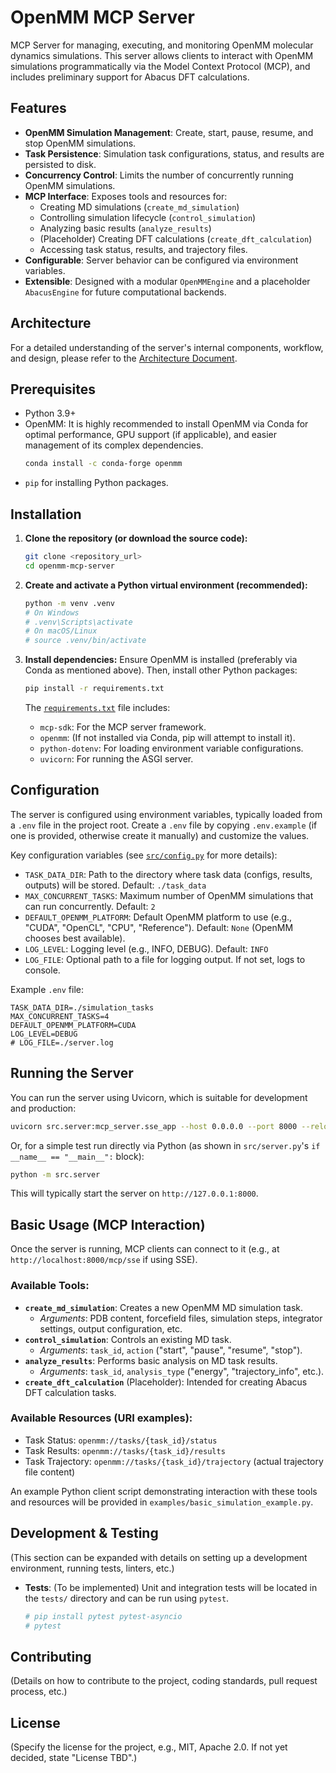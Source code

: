 # OpenMM MCP Server

MCP Server for managing, executing, and monitoring OpenMM molecular dynamics simulations. This server allows clients to interact with OpenMM simulations programmatically via the Model Context Protocol (MCP), and includes preliminary support for Abacus DFT calculations.

## Features

-   **OpenMM Simulation Management**: Create, start, pause, resume, and stop OpenMM simulations.
-   **Task Persistence**: Simulation task configurations, status, and results are persisted to disk.
-   **Concurrency Control**: Limits the number of concurrently running OpenMM simulations.
-   **MCP Interface**: Exposes tools and resources for:
    -   Creating MD simulations (`create_md_simulation`)
    -   Controlling simulation lifecycle (`control_simulation`)
    -   Analyzing basic results (`analyze_results`)
    -   (Placeholder) Creating DFT calculations (`create_dft_calculation`)
    -   Accessing task status, results, and trajectory files.
-   **Configurable**: Server behavior can be configured via environment variables.
-   **Extensible**: Designed with a modular `OpenMMEngine` and a placeholder `AbacusEngine` for future computational backends.

## Architecture

For a detailed understanding of the server's internal components, workflow, and design, please refer to the [Architecture Document](./docs/architecture.md).

## Prerequisites

-   Python 3.9+
-   OpenMM: It is highly recommended to install OpenMM via Conda for optimal performance, GPU support (if applicable), and easier management of its complex dependencies.
    ```bash
    conda install -c conda-forge openmm
    ```
-   `pip` for installing Python packages.

## Installation

1.  **Clone the repository (or download the source code):**
    ```bash
    git clone <repository_url>
    cd openmm-mcp-server
    ```

2.  **Create and activate a Python virtual environment (recommended):**
    ```bash
    python -m venv .venv
    # On Windows
    # .venv\Scripts\activate
    # On macOS/Linux
    # source .venv/bin/activate
    ```

3.  **Install dependencies:**
    Ensure OpenMM is installed (preferably via Conda as mentioned above). Then, install other Python packages:
    ```bash
    pip install -r requirements.txt
    ```
    The [`requirements.txt`](./requirements.txt) file includes:
    -   `mcp-sdk`: For the MCP server framework.
    -   `openmm`: (If not installed via Conda, pip will attempt to install it).
    -   `python-dotenv`: For loading environment variable configurations.
    -   `uvicorn`: For running the ASGI server.

## Configuration

The server is configured using environment variables, typically loaded from a `.env` file in the project root. Create a `.env` file by copying `.env.example` (if one is provided, otherwise create it manually) and customize the values.

Key configuration variables (see [`src/config.py`](./src/config.py) for more details):

-   `TASK_DATA_DIR`: Path to the directory where task data (configs, results, outputs) will be stored. Default: `./task_data`
-   `MAX_CONCURRENT_TASKS`: Maximum number of OpenMM simulations that can run concurrently. Default: `2`
-   `DEFAULT_OPENMM_PLATFORM`: Default OpenMM platform to use (e.g., "CUDA", "OpenCL", "CPU", "Reference"). Default: `None` (OpenMM chooses best available).
-   `LOG_LEVEL`: Logging level (e.g., INFO, DEBUG). Default: `INFO`
-   `LOG_FILE`: Optional path to a file for logging output. If not set, logs to console.

Example `.env` file:
```env
TASK_DATA_DIR=./simulation_tasks
MAX_CONCURRENT_TASKS=4
DEFAULT_OPENMM_PLATFORM=CUDA
LOG_LEVEL=DEBUG
# LOG_FILE=./server.log
```

## Running the Server

You can run the server using Uvicorn, which is suitable for development and production:

```bash
uvicorn src.server:mcp_server.sse_app --host 0.0.0.0 --port 8000 --reload
```
Or, for a simple test run directly via Python (as shown in `src/server.py`'s `if __name__ == "__main__":` block):
```bash
python -m src.server
```
This will typically start the server on `http://127.0.0.1:8000`.

## Basic Usage (MCP Interaction)

Once the server is running, MCP clients can connect to it (e.g., at `http://localhost:8000/mcp/sse` if using SSE).

### Available Tools:

-   **`create_md_simulation`**: Creates a new OpenMM MD simulation task.
    -   *Arguments*: PDB content, forcefield files, simulation steps, integrator settings, output configuration, etc.
-   **`control_simulation`**: Controls an existing MD task.
    -   *Arguments*: `task_id`, `action` ("start", "pause", "resume", "stop").
-   **`analyze_results`**: Performs basic analysis on MD task results.
    -   *Arguments*: `task_id`, `analysis_type` ("energy", "trajectory_info", etc.).
-   **`create_dft_calculation`** (Placeholder): Intended for creating Abacus DFT calculation tasks.

### Available Resources (URI examples):

-   Task Status: `openmm://tasks/{task_id}/status`
-   Task Results: `openmm://tasks/{task_id}/results`
-   Task Trajectory: `openmm://tasks/{task_id}/trajectory` (actual trajectory file content)

An example Python client script demonstrating interaction with these tools and resources will be provided in `examples/basic_simulation_example.py`.

## Development & Testing

(This section can be expanded with details on setting up a development environment, running tests, linters, etc.)

-   **Tests**: (To be implemented) Unit and integration tests will be located in the `tests/` directory and can be run using `pytest`.
    ```bash
    # pip install pytest pytest-asyncio
    # pytest
    ```

## Contributing

(Details on how to contribute to the project, coding standards, pull request process, etc.)

## License

(Specify the license for the project, e.g., MIT, Apache 2.0. If not yet decided, state "License TBD".)